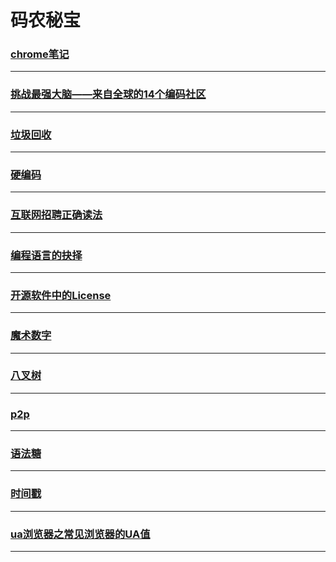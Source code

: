 码农秘宝
========

### [chrome笔记](chrome)

---

### [挑战最强大脑——来自全球的14个编码社区](coding-challenges)

---

### [垃圾回收](garbage-collection)

---

### [硬编码](hardCode)

---

### [互联网招聘正确读法](hire)

---

### [编程语言的抉择](language-select)

---

### [开源软件中的License](license)

---

### [魔术数字](magicNumber)

---

### [八叉树](octree)

---

### [p2p](p2p)

---

### [语法糖](syntactic-sugar)

---

### [时间戳](timestamp)

---

### [ua浏览器之常见浏览器的UA值](user-agent)

---
